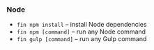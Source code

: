 ### Node

* `fin npm install` – install Node dependencies
* `fin npm [command]` – run any Node command
* `fin gulp [command]` – run any Gulp command
